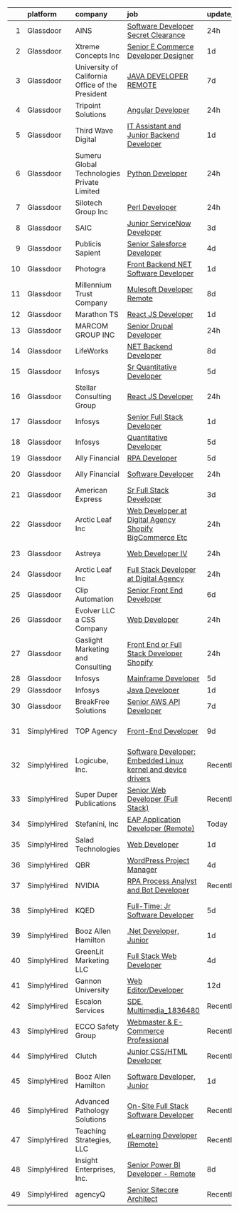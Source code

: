 

|    | platform    | company                                          | job                                                                                                                                                                                                                                                                                                                                                                                                                                                                                                                                                                                                                                                                                                                                                                                                                                                                                                                                                                                                                                                                                                                                                                                                                                                                                                                                                          | update_time   | location                    |
|---:|:------------|:-------------------------------------------------|:-------------------------------------------------------------------------------------------------------------------------------------------------------------------------------------------------------------------------------------------------------------------------------------------------------------------------------------------------------------------------------------------------------------------------------------------------------------------------------------------------------------------------------------------------------------------------------------------------------------------------------------------------------------------------------------------------------------------------------------------------------------------------------------------------------------------------------------------------------------------------------------------------------------------------------------------------------------------------------------------------------------------------------------------------------------------------------------------------------------------------------------------------------------------------------------------------------------------------------------------------------------------------------------------------------------------------------------------------------------|:--------------|:----------------------------|
|  1 | Glassdoor   | AINS                                             | [Software Developer  Secret Clearance ](https://www.glassdoor.com/partner/jobListing.htm?pos=130&ao=1110586&s=58&guid=00000180f9fb0fd8ae3fde76ba61e455&src=GD_JOB_AD&t=SR&vt=w&ea=1&cs=1_5367cfcf&cb=1653461422546&jobListingId=1007889100765&cpc=7F6F94E2229B3AB5&jrtk=3-0-1g3svm409j45b801-1g3svm40ppkjh800-e6c9fd712f6d46f7--6NYlbfkN0Bcr26GrXoQrT0Vg7_C-8puRcYjYF07PKkszPacc_DnVIYYu5WKRhmp_eaMR9QWrlRJ_mPW_FzPClmIoJ7X9jN6nrNEhn3Vkn53xIxsZ1Pz7z7yhtTaGUrxtMSD6e7U84MyiQKGxJLwgdDbSOvuA81QyUuw40tUFKgSjPJHKrkTZNUVUfeiignpsmiGC7vvdWtevZVtjSqdWkbcHsld0LArnCo8Ewu-j6hSE-aikPfev0XlPZMVKVQFlMcLv_oei2x9xyjNeDSQHFkZ5DaRzfYD8Ibj4gLTlyKOa_xO7MG9bUNK4--h6InybeP0eU65sk1cq1m19hpK4u1_kZ-0ZvjzQZtiHVtyzinCByOrc_wqidHd-R_5dZs0TExVH4Vni563_DeTt_bDXF7Sl7mirVZg3A3RHPUFaMBj8eHt8oSY_hLC5MSu-uX1W97638L4Sxl3M4mmBOjkwI9jeYx277Gcyy471JMTBTtEo9kNEQJrQ-agCoBIboMzTpgjELbNZip_d3TceXL9rg%3D%3D)                                                                                                                                                                                                                                                                                                                                                                                                                                                                 | 24h           | Remote                      |
|  2 | Glassdoor   | Xtreme Concepts Inc                              | [Senior E Commerce Developer   Designer](https://www.glassdoor.com/partner/jobListing.htm?pos=102&ao=1110586&s=58&guid=00000180f9fb0fd8ae3fde76ba61e455&src=GD_JOB_AD&t=SR&vt=w&ea=1&cs=1_84e3b873&cb=1653461422542&jobListingId=1007885677887&cpc=7AC3DD71FF7BF8F0&jrtk=3-0-1g3svm409j45b801-1g3svm40ppkjh800-02a030a02ba8c3d5--6NYlbfkN0CQqnLIWsU0Hd9mAM9CPr_t6tpjjVh6VHQGynQ4AbzrOKu5-7YkYb5W1DfF2U8Q6qYXVKC7qwWIO3SjMGMtpnbLHrqou4G812NaCnniwGPQY_yCzTFesTuAzoLP0keihL2qI8zgbEeuGQhmUp9yuzY2wDNKy7ASTrjRlRh3CxLul9FGjDuRvDaFE5QFZIKhdwd59yfjZwRNujbnmR67TqDwOlQDA0ck-gqeYVmQu3TFsarOdz2mNjDOvtHC4rX48l-7N2YWWZDGttOQSiMTmvwv1uCttvLBgjZgMm6cR8rtzEVkFx2G-VAl65Icf207rzJ7f5q9hmOS76N_62AbiRbu1jIJ_KFnFEfTV_-lkAStBvu9fVyONYqmbe2lZjnGyDY7UKz3QhKSPTxeY04T8LAd0nKli5G8o-MdtBuSwpYMd4-3K5EOPyxrE4eVQ6oV5S4a8kk7wqr7VPTOpg4-tOM7HZP7GOeskADI6yPxJ3zN62ek7y9AKf6Nq14Dn1aqiHG3VO5qfiHk-yBG9yeA0a0p)                                                                                                                                                                                                                                                                                                                                                                                                                                                            | 1d            | Nashville, TN               |
|  3 | Glassdoor   | University of California Office of the President | [JAVA DEVELOPER  REMOTE ](https://www.glassdoor.com/partner/jobListing.htm?pos=107&ao=1110586&s=58&guid=00000180f9fb0fd8ae3fde76ba61e455&src=GD_JOB_AD&t=SR&vt=w&cs=1_35ff5adf&cb=1653461422542&jobListingId=1007870145143&cpc=9BE7264F9E667C9B&jrtk=3-0-1g3svm409j45b801-1g3svm40ppkjh800-8c72652d2de3cadb--6NYlbfkN0Dnp2LephtxTY1B2A7VcUmvmk8GRfnShLS39KpoUMWJLQ0obViC7tx8Ym6rWZ0XkFtFXskJN6u0YhB_JtnhyL_MUg5dxjzLcwnkBDxUlxpCtA8OxFalwu_E4e1aOuRg0l2dhGcseJy3frEr1WGkmRVeQwvNR_7iul-8xLy48amXYdBqLRHavUOmcpukw_uBcjb1VBfwnWbhRp7QmDXaVubIBmgJa1wRSm7ES1NOR4NNAtbxEVZA7o3usRcEC46wfFn6MszJAnkmoPuHFo-y6_-aZB8BMqdIPVCO0tIaEBj4YVjN6suY3OeOYu052Byw7ukiLAiArXfgCH5DiqNQiVIArlh5sQjVzXLZyFmvFv9JuP7UUkl4arKnc2lZaGsw9Mcrh7HDWedXcKduAPZ1maSQAY48ZKQWgcXqhWdM9iu0TmeBhUV2AuiPR2bR1ohI6uk%3D)                                                                                                                                                                                                                                                                                                                                                                                                                                                                                                                                                                  | 7d            | Oakland, CA                 |
|  4 | Glassdoor   | Tripoint Solutions                               | [Angular Developer](https://www.glassdoor.com/partner/jobListing.htm?pos=109&ao=1110586&s=58&guid=00000180f9fb0fd8ae3fde76ba61e455&src=GD_JOB_AD&t=SR&vt=w&ea=1&cs=1_577cbf27&cb=1653461422543&jobListingId=1007889885946&cpc=61E17551093C17CB&jrtk=3-0-1g3svm409j45b801-1g3svm40ppkjh800-d4241ba6495a480b--6NYlbfkN0A5ruOaBgM4JFPmi95QvnuPZDRD-cuMqiXSk5iFgiXMM5KlnLmWo71mmeaOoOgOIU6LfdqUDUDb69IpD6wJyOwcvBvNEj4YFlydUVBuR6xomMVzxqOLZye6ShFqQ7zuur49vMchUQ97HYLr6YKNLDTA3dPffPEHzjsoSVluWQpavNX7K1egAHlmZhPwAtLTjVdlPhdUDqXv6MdI_Ff-d3in3K-JF2SCgIhPQzjySs8IiBumQ2xAUM3jK3gOI2Hop7gtt6E26EWXtmrvgmfLIcPgWnTTBj_nSm5B6dun5EAx3zv_KvTFY7MS9_RB_ZrYaaZcIXQ1ch24XBjQzEFm6DHayr0jDZSlpuQvlSNDUIf16at9Z32qIqtzK8MNAm75VteebnfevdG9DwK-2dwXn4zkuWChneC_nbE5OajYpWP8OXx3EUGb3h9qO0y9MqW6ldaK2PvTnCXmmpukWLKYyaSVCyoVlIpJaZGy_jd5uWwDcaJ_jogWooPsADWNF76sqdEA7NGo8BRIVvmOTgLsUFym)                                                                                                                                                                                                                                                                                                                                                                                                                                                                                 | 24h           | Remote                      |
|  5 | Glassdoor   | Third Wave Digital                               | [IT Assistant and Junior Backend Developer](https://www.glassdoor.com/partner/jobListing.htm?pos=121&ao=1110586&s=58&guid=00000180f9fb0fd8ae3fde76ba61e455&src=GD_JOB_AD&t=SR&vt=w&ea=1&cs=1_4f7aea14&cb=1653461422545&jobListingId=1007886414888&cpc=9FFE37255B2C047E&jrtk=3-0-1g3svm409j45b801-1g3svm40ppkjh800-8c92c0e0209b2da2--6NYlbfkN0CsrplJf26Mm32VzFyYVsTKR8rsC5Pn2QTKXU4lrTfAGv-yvpfKL_8hY6z6mQI_sXTuTMbWSqLeIIiA5yu00vo7uA9o8E_Gf2PxA7VBt8L0UILwv_soPGd6zzRRaxFYNuG2lj-FCFSLlXk8jJjEbsnm1MpDG2ULsErHkxEZwBXyQ5zZUCmY-2ALM6kuGUj5LDD1_E7WxLaKX1bKXSi_iS63yJRlP3wcbWabs7BhUH4_y9Ed1nH8AJtgC7PYIFUZMdAKyaB3B-6vwL6GuvC8gSYxILChGbCgC34lle-Zvqmuc6wLTlNJ4ODTv1ZvGiM3Vy8Or8vl4ivKEQGV_MCguZdf-WNLGEubaulTLnG-zeVpSaz5AaGh8vqbUi-w2BLqQoXvnFDzyydU1KMKdICgnJOCrfbFgj7pcaUvHq39G18EEXXpBk4WVR6u_Jyw40N4hYlDF0HO_Cyi1F3ogD5o2Ec3LcSf3sxhwm82cbK66dBrEPazXg46k2P5g3cUSvhrEZZEKcDuox4qew%3D%3D)                                                                                                                                                                                                                                                                                                                                                                                                                                                             | 1d            | Macon, GA                   |
|  6 | Glassdoor   | Sumeru Global Technologies Private Limited       | [Python Developer](https://www.glassdoor.com/partner/jobListing.htm?pos=129&ao=1110586&s=58&guid=00000180f9fb0fd8ae3fde76ba61e455&src=GD_JOB_AD&t=SR&vt=w&ea=1&cs=1_b3de3a75&cb=1653461422545&jobListingId=1007889334875&cpc=8795CF9063CD573D&jrtk=3-0-1g3svm409j45b801-1g3svm40ppkjh800-e6c3f3b09730bcf9--6NYlbfkN0AmhdkPW55Z5-HNKVFLI99M9GrkOAJIP80F6tGsy2tnFhyJbPfEMNceW-zJpZGbw9qecHVAXGWlBnG9XJOjVKrtJVm7kOYm95LArhDrJWo6mJCTVA2T3sKsllrptLiWuXJ0AT---BSoMQNxB9_I4JZEjlEmVTiNz_YoLgU1wtx-uD9Vl1-zsG-6B8L9sGxBm69UGpwBBYePvNnxj0czlxVirBcV6gNrFFrpnWWGe81vyaGiQb5G2Umu-TK4qVyQAiO_ZaFpicCrhNxKlVK3VNIt60lwyTDhYN6JkUcKRaj_Zo7SGPlVaudlpDYuCX5V-81zJj44UfZgIBM8oz5hBZcDZGjpnKGDeL6bnDprV_FTq3XrKwr3Az52IZPDX4c5OLTupp1kSlVLEA1KQA3BZy9jgIcSGFCXZHds3pL62cmRQacP5LY_ZSLt7J2geLYt3_GampzKfjocj4dSSckox98LirlTPZI9zPIWrUpl-BW6pxV8lQwt_JI-Dl2SZ6NWOBotAwSJ1VsfdQ%3D%3D)                                                                                                                                                                                                                                                                                                                                                                                                                                                                                      | 24h           | Remote                      |
|  7 | Glassdoor   | Silotech Group  Inc                              | [Perl Developer](https://www.glassdoor.com/partner/jobListing.htm?pos=128&ao=1110586&s=58&guid=00000180f9fb0fd8ae3fde76ba61e455&src=GD_JOB_AD&t=SR&vt=w&ea=1&cs=1_0ae80c38&cb=1653461422545&jobListingId=1007889090897&cpc=853DEF62E69EE75B&jrtk=3-0-1g3svm409j45b801-1g3svm40ppkjh800-84c5d42115ccb54b--6NYlbfkN0DET-HbMCUEzyKVncAjqPxh0qz--CgcFJRZoUTX7vJyDjIGmNAhoTzeKj--rNH7QUlwp-PJxSPe7GYXt_lfOGf278kTtu3ZU6JBxFjHr0xWzv2a1pmFDYAMmJVnVQltDLMuzBmq8HHR92JXOVLloe1a3PVQfdm0pDPOUNb9FnxD-IW8d57UpEfMIKnUTm2zb5_sT0OrpxTjn7gFYMS6dyPphLFqciFxYnMiM0teHiOOVtWVMHuNM170s66gIrXhBWhyWyAR35ATG5jItDiqCeLyWVvuzhEKbVdx54hv4C6aBNQ1cqWR3H0gRG8ZJ_5s6AZA_35IJX8mLkf2CMVxgg9rpRsoxEJ3YspsX3Zjh5v75zVKcHRNWENx_P8vqS_63JQX5JKGtL4Y4uqJzps9s4OVdfJ0OYJLHtqCVv1C_3YMlXqZU5DE94MIxO6flPo6a6myMy-F_R3wBByX7yUW-kMyaEZVIvQdlDm_l6zYkyLSmvnmPpCO_Pea8z9Tu4iBipYvERZRKj5bXP_rJTgDiOJRDGC6Ims5UKI%3D)                                                                                                                                                                                                                                                                                                                                                                                                                                                                      | 24h           | Remote                      |
|  8 | Glassdoor   | SAIC                                             | [Junior ServiceNow Developer](https://www.glassdoor.com/partner/jobListing.htm?pos=127&ao=1110586&s=58&guid=00000180f9fb0fd8ae3fde76ba61e455&src=GD_JOB_AD&t=SR&vt=w&cs=1_bd0f801e&cb=1653461422545&jobListingId=1007881109167&cpc=07D58528F3898F33&jrtk=3-0-1g3svm409j45b801-1g3svm40ppkjh800-c4277c48cf058f48--6NYlbfkN0AauYDK0PcpkAAwvqsYr42ytNXSoRmB0ySYhRIkJ-ozknMmzV10mP9DP3qbYHgEiCgbnd5JMW7yOA1ie-5KPpIK8c6u16lkWPbFYQyCXjUrYHrzHMbg0VfhIJL5K1Wt8nwhCcC6dmwYBD7N5-h36ZkKGLuvFhkXRvtoXV_qxaVdB_FesC2COCB80PML-keKISfpFDJL3fDFixVkZge9g-Gqf1qbRfWYK6o6m2A-kAVyA0fWy0Rog96-RcYLpTRpeXcnXf-YV1eyhxka6JfoEDW8cpe9JFsXuZ7fBbBdj2Lcjn827Y3WhiE4wCmSMmLFj7DxhXAGlw0ZJ3JQC2SMnumT2qmPM5IKoNtGGI_hfaU23rsMokC4k2g6lC3uNJMDd1_qsHRpF_d-Z-30MxT2KRnr4VDXgwIqhfT1V7po07E4JVs8LZp0vV0UAeGvzNLLeMw-W5RABDSdD7Y0C9QzIHsYzt1By8Vb9OXx4yOr8Y1NpCMPJbtM3UeptTcV2NZuWkzMZggMcNPcha1bBXmgebXsUf5mKlEjKxLF6jcBTpDfp3U3DX2xbjUY__myxdC0sUcuJnGUjrSDrAJ70YJqFyKokykyBN4zlTzUfs3FGCKcwutQxeLc_ljr8da0xmnKZP7zoID98xloqMuWqfRZVSMdEj9O2ns-8ifUsSnPhxnP7z5A_axQyyJUdFcN-ZtV_CK6E2zaAxM-uTKVz0742yTfJFHDg_XdRoofaYJOuvtzTP_S72Bs-kLSICnfd4aoS-MPG8yqJbjXAhiiOg1WIMFeiN-91UAP4VJVYs4hPzJHf9K_iEH4a1c8Sl_WeBT13WvE4n2c6Jlqj7w6zNlrVv-XJ5_tVvvRVIvB4QqOOngjXpEFzI8ky-Y_UTDbv3hz_C95TI5mxjvEIZZUeFGw85V5jj5EtsPahcF-dnwIrKlTWH3FyWrCDYjC8rdUJqPql_hVpBVeDbMt9A%3D%3D)                | 3d            | Arlington, VA               |
|  9 | Glassdoor   | Publicis Sapient                                 | [Senior Salesforce Developer](https://www.glassdoor.com/partner/jobListing.htm?pos=118&ao=1110586&s=58&guid=00000180f9fb0fd8ae3fde76ba61e455&src=GD_JOB_AD&t=SR&vt=w&cs=1_99955c46&cb=1653461422544&jobListingId=1007880871749&cpc=CE83898D3A5B2434&jrtk=3-0-1g3svm409j45b801-1g3svm40ppkjh800-78a3160bda69acb0--6NYlbfkN0AifcpeK-Nu936wgy-BS7owxv6Q_YD1znLiY0Ck5crXdIgVxXdAJC_aNKTOeVrrvF8TMDs0T8__nIvaxeRAAKObR0mON0viE9DOQwQgGZavl_QJs-UrPPFQ8-qu-oyvwyFyhXY_El6Z6ScOP7HhWJTmCA5gxVjJmdZhs1rLwdls2IyrM1SuPzuH0eEjP4N1bMds7j7HhBqd7R3-DSYD5JUlBZ4QiXruJV7qCKVXEWl0uJ1P2EhbZdJWCiqcZD_g8url6-WK_TMwxD7_2SQsDJ1QNod-BBQrBngXuozH9S5Fpqdf8MOFLdSmOip-9q38Z_qyi2nxE2izjMEMUtqKAQ8wBmDtAA75WObqTPcZvk8yuD7kD9PAGtbezsDeAOJwyeetCPmLgBAM-QlCQQokdUJJSzDpruzw6XTuHVrl10gcVOzz8v7MgKTQzgpnPV6NXTd7JeJbRo3XZY0og4FkoYKz-4p1pg3pxTffixCMYBsfzFFW1JFMaL2BYN44KAI_1vNlLNwmV-DHL2AaRCcqk2AW6AAWqo60f9vbah5N88vebcEHVWhmtvDSuLFzKxssrxvQN9RXWfXFIlb3ntHkFKsozvODwoTeKlsK-ONNkDR4oQ%3D%3D)                                                                                                                                                                                                                                                                                                                                                                                | 4d            | Dallas, TX                  |
| 10 | Glassdoor   | Photogra                                         | [Front Backend  NET Software Developer](https://www.glassdoor.com/partner/jobListing.htm?pos=105&ao=1110586&s=58&guid=00000180f9fb0fd8ae3fde76ba61e455&src=GD_JOB_AD&t=SR&vt=w&ea=1&cs=1_56b423df&cb=1653461422542&jobListingId=1007885711731&cpc=022796DF6CE1C9E6&jrtk=3-0-1g3svm409j45b801-1g3svm40ppkjh800-48d54ede1b3da1c0--6NYlbfkN0C2ruSLbldHgJRxGqX58M4ekFWuaOJ1Xy3nZgzYPyc2K1IeKMCWxjxjFSKsV7JodrUjZcbo3ECoTP_RZWYVtG6CqyMU30D2bjWIqBes8MOrDqGzzvzmTDEikopDZ0gUBEs_wWC-YiM883phAoouAo-E9otquEBEdSi86oxNpAYT8bFx7SM5_3s74WvdCbNSwIDvejcQEUWuWFoUmB66A6pkinAhx9kCeIo1Un0Ue9enqB79iyRPV01tOeBNheey8XYeWvdLXrtjM14EdyyiNmlbD4t8Wg2g3iXziQifp0Y5c6pMvG0I2JzrqVGfXM7Mgf7q5SNEP4o1WP16mIgf3Ck6hketfwn9CDipCNocrCByE2M5CdBQrDWBkaTyw7vNkK9-qS8F9Vsj_M0o9xdi2ibQFJKnAI0bq9tIw-LDIH6KIBxDakWL2An4qp-93qhnTR58MmzKDeW5mz637txNw5VnQA5CGXFZXGtesVvCRWQZVrEFGd7l9nNYuFLr07hiBD4iYfT7T098YQ%3D%3D)                                                                                                                                                                                                                                                                                                                                                                                                                                                                 | 1d            | Remote                      |
| 11 | Glassdoor   | Millennium Trust Company                         | [Mulesoft Developer  Remote ](https://www.glassdoor.com/partner/jobListing.htm?pos=124&ao=1110586&s=58&guid=00000180f9fb0fd8ae3fde76ba61e455&src=GD_JOB_AD&t=SR&vt=w&cs=1_e91b3541&cb=1653461422544&jobListingId=1007868541025&cpc=C19BE7EA145E205E&jrtk=3-0-1g3svm409j45b801-1g3svm40ppkjh800-1a1318544031b412--6NYlbfkN0BwIStoljkgNLQ_aaIvu2n5fELbYajyHAh3N26XwBNPgLJpW2nVmDN9_AV9NeK8dV1opKRavOBDGd3gxo2dnUc-YkvySpbWo4_6hOZLIgfuEZRPqGEKvsAU-bpntV97BqQg_LzjH3bkOelyGANgCsQTsDTsCFQwJeb9R7xL4wfky9DK3aArgEFJrQPmlNvo2gauJ5hDmJ9ldoZ8XcjQSUh-jqeifjhuW6or4U-7K-cSv3YvzPfO8BUfJfeC275B6g-N6Z1z8Z7cmdJEXwSunrA178vnSggIbs1rNjaoFn6nzZKZFxJq-JMQ6qSizLovL2xor4kSiHYzgs2WbqztgV_32IdTjep64G5M3-jr3rhddA_QJHv311vX0bwlIIrfKyfOIdaw-8R7HXh0zppige2GFTo4AoSptcnADTlF1GkQP1pQz64zVoJm3cLv9TQDN3hBBXmIkGiFnsnooonXBmGpFlfJV4rHmsr3OM90Hfj3xT7mkdx_31ltcpuedJ5nakvlRClm2A_lOJoqjWSz_DKOe8GCx0YFgUtAlfhASuWnOA%3D%3D)                                                                                                                                                                                                                                                                                                                                                                                                                                                | 8d            | Remote                      |
| 12 | Glassdoor   | Marathon TS                                      | [React JS Developer](https://www.glassdoor.com/partner/jobListing.htm?pos=115&ao=1110586&s=58&guid=00000180f9fb0fd8ae3fde76ba61e455&src=GD_JOB_AD&t=SR&vt=w&ea=1&cs=1_2a770a55&cb=1653461422544&jobListingId=1007886399720&cpc=B101C867B3EF2D75&jrtk=3-0-1g3svm409j45b801-1g3svm40ppkjh800-f7ba3796b35679ae--6NYlbfkN0A4UUNt9VYpaaNQSy3eQpfcSg3FTgPLepfgxbbRUZJ-ZZceQfEIl5C5uJI4tfIA9beanGw8f7EJRF2ShWvsA3khLrMGX63LIAFmOpuOs8uWGWT8ZzCEbT0yYK_MCBY1DRC2wvhsjq6rXg2OsM4B78HS_xDgNpTj_CnB05yKzMK22RRpqERFvRncN-Qj5kM6PBK0FpCw8ENIrNlmTkElVxAx5mWehJhN8xpFye4s3hrDnxmKZVnNijf7vSurliIhQvpFkMKwvk6e0BqTi6Uj_7PKBCT5_IfSnK-Of9SMDtjt-a_oS3Ytu02c6wwwQSagC83bl18yUIh73J_TZgWB6INo3dYHbLf5ATuQ3ptnUg2l6eosU3f2ZT6_47bN_pJtWx2zdzcvzeL115eLju7zwoxAnq6wAbJINTORFhGD1lPEJ0IdjpUHXON1fP4BmEGhQ2HG3H7b1NpOc9ds6txW8a6bsB3XoH7wd2jcPF7SV9jjtR9_j89G3aa1hA5mIs_wipc%3D)                                                                                                                                                                                                                                                                                                                                                                                                                                                                                                  | 1d            | Remote                      |
| 13 | Glassdoor   | MARCOM GROUP INC                                 | [Senior Drupal Developer](https://www.glassdoor.com/partner/jobListing.htm?pos=103&ao=1110586&s=58&guid=00000180f9fb0fd8ae3fde76ba61e455&src=GD_JOB_AD&t=SR&vt=w&ea=1&cs=1_c12e34f2&cb=1653461422542&jobListingId=1007889373282&cpc=A2E4EE1299827998&jrtk=3-0-1g3svm409j45b801-1g3svm40ppkjh800-37756f2e76137b26--6NYlbfkN0DWtRa9NJfjQIs4MWRRqD4F41esfMsK79cV24t80VXfzS4MuagFM1iTRarb-POtZ_CGk_bwxfPvzr9mivXiyylAX-XMwsCSPXZ81sSLSbbdX9Ko61JPNBNjUneBmI7nl2h06hsQerd3vuJPveM-EA2Qk6O7mOydthrYHK19bqvB4hU1rWFtVDClfCoLuNa9h_wendWp3zSE_wY4q5WHGywEYi4oA4okKxGnVkkD9taYDgysDAD7Cnf1OPy0yTyiwMJ2ybYld1U5vRfnzh4JDyqPZO9c7R-sqkp_e8Dhs_9epKIe1Rig_MtF485xem-ynv1weJAUH-dS8oe0nVOKxugT82J7Im5MmHN-zL6z3bKvvx3pLX0LJKbqydxDrtlWnGkPU9eexo6zwR76ms_Z0HAX7xWqKpOplrRoE9Ycfn4WjuEZVl-qzDBclANhLmrMk86MRiKPqzzZG1xFOpD56HvpuUkc_x44od62KqIJtLzrOPWdkwSruO-oea6H_RsG7eaBIHMfc92QCA%3D%3D)                                                                                                                                                                                                                                                                                                                                                                                                                                                                               | 24h           | Remote                      |
| 14 | Glassdoor   | LifeWorks                                        | [ NET Backend Developer](https://www.glassdoor.com/partner/jobListing.htm?pos=119&ao=1110586&s=58&guid=00000180f9fb0fd8ae3fde76ba61e455&src=GD_JOB_AD&t=SR&vt=w&cs=1_3634bd7a&cb=1653461422544&jobListingId=1007867952708&cpc=65CC663E25211861&jrtk=3-0-1g3svm409j45b801-1g3svm40ppkjh800-cbf0b31b0560db7a--6NYlbfkN0DLmrqCN2v1TO8im94Z8ijjg5B0bygWI38WyDDoeOWhaQvk6bM5zeSyQrwlZm0cpZBneYrJ1HBm_0voOC32Yf_l-viCCt0Zi3eaVOoicbNl1Pxb3RZ4LSzUGhTk15g3KMWHYqrrPDR9bPbSuN1b2ZaKVelWpTYdcclYmNqsLW-tXrOvl-uWZfNd9UKS4BMgoYPdm1H4EsY1kzog_YnOjUx9TNRLcJ62JbnBJSwnltmxyRt_yUFCqFrhXX9UexezciS4vdqVB8Z9IIopJg5I9T-jQ_c8M6zuhe6qUTbj5HygVRs6XJonBLWjh1I4p7XbpoEIhV-yAM29dc57wmLmkwaBVAbyhjlNnCnPxORnRXfv8gXyv5PTXDPqQqNqQuIL2dzAGGEjPJwOYBAJh18caq6ubk1YV10hx-duG_7XUKVFZzT3UkSBmbk63iYLpY4LAsBLm8Wv_PJc0RWAW4J4eBtEQhTAuQl2IIbAkbpfxvaTYzhMvBd32j9RWvXiV-hKBfkB_-rF9aUAvDqzQyjWSqLInvmK6rMOXrXSg5ZkgzM6j7PNhkHV504o)                                                                                                                                                                                                                                                                                                                                                                                                                                                 | 8d            | Remote                      |
| 15 | Glassdoor   | Infosys                                          | [Sr Quantitative Developer](https://www.glassdoor.com/partner/jobListing.htm?pos=113&ao=1110586&s=58&guid=00000180f9fb0fd8ae3fde76ba61e455&src=GD_JOB_AD&t=SR&vt=w&cs=1_ed114751&cb=1653461422543&jobListingId=1007877472199&cpc=9900C911F071612A&jrtk=3-0-1g3svm409j45b801-1g3svm40ppkjh800-834b55becb88c346--6NYlbfkN0DFi1nmQQWK2fa3N4W3y7EUOEocZkWPqKP_f_xZ7ne8RYyiBexNq6zqytptoXlD7dpmij2hLSfcchqLBXMAF_BMkGir01csRvFaGhebdpoO-rIyj3-ZkOcQRIsPME5xNAuCKDnhpjDFzTt6TzLp67nXSuao4VLSVqu-88jliLKq_Oh-Rkm8ij-DEQGpf10JuaA2KS6d7ku4cvntK0cPM301qjp9OjaSqJBQ8_HSjrZmHu_k80X2Me1KjtwNvMjtuDJKPV5A1lR8ezUMz8drjNljq1yjUDI1zFVml-2yTsnsNkxs_QC6AGdNCML38_Juj-ouqMNaVLa33_aP1G5SAnJlTucjC8qOWLfpl0V5iXGltRaiPUI3M04LCHc1tcum7LzAyDwmPFZxr46m9ilVbGur4eIPBDbAjHovpaEAoVUnyH7kDiLvw6Y6I42LpP0aR17nzQUj0MBdXZkiRyF9cRMm_U9f3tIpjCuLOsSG1QPxTh6DtMRYu9rVOO_zjwIp_0x5KmryqbqtwOjXlu1jm50b_Y8n_IxkY2j0heFfirnhfDusgTPSxKAQkzkjI_rxPX2-yDRX07HnqQ%3D%3D)                                                                                                                                                                                                                                                                                                                                                                                                                  | 5d            | New York, NY                |
| 16 | Glassdoor   | Stellar Consulting Group                         | [React JS Developer](https://www.glassdoor.com/partner/jobListing.htm?pos=125&ao=1110586&s=58&guid=00000180f9fb0fd8ae3fde76ba61e455&src=GD_JOB_AD&t=SR&vt=w&ea=1&cs=1_d02a4316&cb=1653461422545&jobListingId=1007889997349&cpc=8A48E7D5890B96AC&jrtk=3-0-1g3svm409j45b801-1g3svm40ppkjh800-97180a104c3eae65--6NYlbfkN0C-zR9IntZD4km_Wesm1KEQfJxXmKPuu1gDgE3J9WWnipnzOKUGSmt7nfttg_nyMW1yI2k8Ul34rdkek2_zQY414wF_SG0PCSGMPXjWU7_U-xIz9eZN_-iqO8yIUUj-oGrXtKnIg369g3jQMrzwkGVXf4yJ7nQbw2INsl_fmXxiEPswZMB5R45McHUnGrzIFB5G02zntQRcEYGrTIU4Unwfu92yWM--Pz4X-o7-dZaau51dCC7ujmH_lQ7pguduzGlfSZNU1O97EY1cb57BUjPCZUP41nJLVT9o368sPp2EWDAKqraqlBstmXDlweBUrFWsWxF3OyxF9TgZMX4o71gTVuDMfXhW-Lvo3TQG7mQWiQ_OiBoogS6BsjGysKqsgAtQF2BxhO0T54oN1aHWhprwAwh7cKZ3KGxr2zqx8klRs_Z11kWjPrTZZPgZmsj6h7ST7fqHerpR-j7SHy-1oIovobaeguxKHM-a6rrmth1MuSfb26aoNdagX7Xr3nLadjN1zJF3S-5lW_fFC9WopmmL)                                                                                                                                                                                                                                                                                                                                                                                                                                                                                | 24h           | Princeton, NJ               |
| 17 | Glassdoor   | Infosys                                          | [Senior Full Stack Developer](https://www.glassdoor.com/partner/jobListing.htm?pos=116&ao=1110586&s=58&guid=00000180f9fb0fd8ae3fde76ba61e455&src=GD_JOB_AD&t=SR&vt=w&cs=1_7247083e&cb=1653461422543&jobListingId=1007886251665&cpc=25F7D4ABB6558D0F&jrtk=3-0-1g3svm409j45b801-1g3svm40ppkjh800-bccb68052d3fd57e--6NYlbfkN0DFi1nmQQWK2fa3N4W3y7EUOEocZkWPqKP_f_xZ7ne8RYyiBexNq6zqytptoXlD7doG834NOYVz_tH1-0QVNW8-2LeixNojc-CC0vyBhGkpZhcE5uOTk0MaEKhBtH_3q5xuoQK30dRvz_whRgG1SZaqn-s7mHqS9eAdtjMsYY21joNx0_lnKMVM8M7n2zJpSMCCj2Az2svdxoSAPEx1nLPa1wv2OGl6wMeCbhuynBfVds-9m0bK4M4j7US6_bMbQpW_u1gz2YUecbmiw1Ao3c2oODz71XM2zbiwfL-16AHzJk3T3X3MNufT5F5myz0cTk1RAxPZKy0ZJ8ZOAA--xTNjg05N7IKMmAp0s4niZQRW5gcNO-1s59NryYVlFkhvjKy9ZPMIBZiEKqiW0TbnaFIr2uCgBiZAP9Fpdf31fGUj55WcJDL_A7Oy9s0s-yCKpUrMolCzd3fIhcvUEgwDPUR8taAkbxLfRjmVa21NaTqRVQMhPNFkJwx5iHyPTI1WGrZsrbVr4Cd_SqQA6GYWKn55ipe-y7yHCIzqC9nwrebONCmeU5u81j905Lx5M3WERiGEMo_8H8IJ8g%3D%3D)                                                                                                                                                                                                                                                                                                                                                                                                                | 1d            | Remote                      |
| 18 | Glassdoor   | Infosys                                          | [Quantitative Developer](https://www.glassdoor.com/partner/jobListing.htm?pos=106&ao=1110586&s=58&guid=00000180f9fb0fd8ae3fde76ba61e455&src=GD_JOB_AD&t=SR&vt=w&cs=1_77cf4ccb&cb=1653461422542&jobListingId=1007877472198&cpc=870769263AED881C&jrtk=3-0-1g3svm409j45b801-1g3svm40ppkjh800-7ef32d49d9101018--6NYlbfkN0DFi1nmQQWK2fa3N4W3y7EUOEocZkWPqKP_f_xZ7ne8RYyiBexNq6zqytptoXlD7dpmij2hLSfccoaWtzxxs11eP6Kpj8FD95lx6-UgsW3JmFfEnznjoCLWmrIwARXUicBf6naewQMWeU25_sbeCql34kfLKEfzKJ325iRPD7YHjWZmdX_idF-6EBmKTEMaOk6mOR5a3gZkNRmUzHBgLW_trBITFTfqb8TdaNWJDogNrTjl2rR-HitZ2L7AlJ3IEk5u9FK4hrO5lvv1fLvUMMuueGe_fdmMOkj4bmsEYOZZyQswaEHWO_NsA0z4_o1Q2cTKxASN6vC4wZOphMEEXppsGDOiQgYICczq6WEQmcRv5ropWNye9Gy4_ySH-P-jv8T0UUyWZsV2wSzDWVT1xJ6XZHn3YwT2NdyTHlTFTrlbKFQMB-F-0flHxmqn5crKPLSbCmAZHVFOrrRHxXrrnD0cTUvQ5HutH_KHiyJ4ZdoreAMujSSnhJv9qFBnl8_qetyiZnfJfu4xHBE4YE57559T7_Io8SRkEk41pQExV-iAA0QbkxqhD4YkWn0GmJTOgckL5WioSTRUmw%3D%3D)                                                                                                                                                                                                                                                                                                                                                                                                                     | 5d            | New York, NY                |
| 19 | Glassdoor   | Ally Financial                                   | [RPA Developer](https://www.glassdoor.com/partner/jobListing.htm?pos=123&ao=1110586&s=58&guid=00000180f9fb0fd8ae3fde76ba61e455&src=GD_JOB_AD&t=SR&vt=w&cs=1_7337a4d1&cb=1653461422544&jobListingId=1007876161241&cpc=2CAED5C921A5F994&jrtk=3-0-1g3svm409j45b801-1g3svm40ppkjh800-cb973587603ebddd--6NYlbfkN0DJ5QQ_XkAtnGD7OtNJBPWnMWX0-0yeBIg3SyIy7sPtwbzsSHHn3ObDFBkKUa5OGl8phkDZn-QIU-F431GqsD0MxvDy44QttGupDv9ccQ4-YfYzAbWeSvQx9vl2v6sctH5PsZywDb6p_6UjaQHZbNytPF7h3zEDsb5mJNVrunuwCVRtMF1xt8jZJY86kcpxgBxEZe8OvP4rio6nLSPCUqMA46bBN_XT-brhE5KYJoVzyInWy-ArNTudLnd2FdPsPWmSGx6v2iNEjkI7qFB380sok1-xB-0naJy-lMrHBnPq5spycO6TY5EkdTYQg5gwV4yZ-8Urj7YOwofMSQB2t7spJkEnu2yJlpySMCafHevdd3jZi4qaIExHl2UMcRD_UBp9_Swte9vu1LI3yReRLRK3LXepbzwYbClNKaMw2hSwcNZRM6op_WaEqpoU2vE7sNEfrdxATpkXEie-Z4T9Msod69k2WcSgJuryNLgjOQrB0A%3D%3D)                                                                                                                                                                                                                                                                                                                                                                                                                                                                                                                              | 5d            | Detroit, MI                 |
| 20 | Glassdoor   | Ally Financial                                   | [Software Developer](https://www.glassdoor.com/partner/jobListing.htm?pos=117&ao=1110586&s=58&guid=00000180f9fb0fd8ae3fde76ba61e455&src=GD_JOB_AD&t=SR&vt=w&cs=1_e38b88e7&cb=1653461422543&jobListingId=1007890209355&cpc=8795CF9063CD573D&jrtk=3-0-1g3svm409j45b801-1g3svm40ppkjh800-11bbd689da551d1c--6NYlbfkN0DJ5QQ_XkAtnGD7OtNJBPWnMWX0-0yeBIg3SyIy7sPtwbzsSHHn3ObDFBkKUa5OGl8a5ZB27AwAuG3_kMVsvKGtnR9Yb4U9gmoh3DuXRQAA4gaLkLb31jWcyoFIK9ollSFC02KZ0JC43n4PQNwXsypU8xwsBiZSlZVy_36_c5kW7jl4t9QbPKIiWSZr3k_Hh6FDnzQRV1pP1C3plTluT1suIC7Qhk8qNpoHSHaWNJLuFH3-zvmP5hPjNVP05YyJBt38V-1T6XoP5ESgOywrn3t4RA5JqoiL8pmS6adQXzglMdNNVdvFVgXwzibygVKi-eOEzW6MDdvRGyrCq_Y-nrN8Mye8phmMpXmxzxqSjtE9VLAuRla4tPpk4MFXFTTtCSbsQsgWutwHHck0RH__Ri2n49eCq7ku31vVZjcV4CPL4H4en6jkQyzQD_fA0iD7u9KU3SEwYg8MpCry-fD4Z1akzTBuuZ4KoKD4oJC5tdfkOA%3D%3D)                                                                                                                                                                                                                                                                                                                                                                                                                                                                                                                         | 24h           | Charlotte, NC               |
| 21 | Glassdoor   | American Express                                 | [Sr  Full Stack Developer](https://www.glassdoor.com/partner/jobListing.htm?pos=126&ao=1110586&s=58&guid=00000180f9fb0fd8ae3fde76ba61e455&src=GD_JOB_AD&t=SR&vt=w&cs=1_646cd31b&cb=1653461422545&jobListingId=1007881304447&cpc=B101C867B3EF2D75&jrtk=3-0-1g3svm409j45b801-1g3svm40ppkjh800-c070b65c44ac62e4--6NYlbfkN0DG4ntHtB_rMsnfhgmnSvK2brktLme1L4SiDeJjQ-izrVOLqRJ5-yjEwoYGp-nj3bU03tSGWcQbx1F5fBpXIkiiYJMyyyjqIr1e3HLzStkbBTRLL2rjIMd7JkN2LhtyxXJe-ZndgB8c_4-qWpxrBTC-Spz3TQUtGm-Rr7Vxb9d03ZTl1wpepjBEtOWfYyUDBPGg3Zeasedjgsf32jVu7CJCBf3M2UChB_QS9QQL4SRWczv0rjoxoFZQvDjg6ORiPOOim8SOih17gWPF7m1bYotov34eN-gGQlbeUozrLQZHvUpPKrnRNpC53PhNwsPbNYi5UhvrKYaR994uaWf4D8z0yMwK1v1eZggH0WDSJ79150EOkl4c5VSCKQwbMwJmzEcF-N2-HUKb2H8aIoHy_GF_z6JnpLIavTHZld9iH9Ci-LYyDod7P5CoeYrmqvp49ueeH1Rmd80SgoRwTi_DuQ0Fmi2OObSq9Sbfu4H95oGIyYYWfxVF1PFWZ-pzIC2LLUMLNGPDVmw5QtA5_mzaTD6ePw8fI8Kj590eciJWs0pmc_cqXDR35_4XsZyskJ-VCiZdqnDLnDIDosU7UWfp8trlDyj1Vk-rM5bvhtJN-D3OBR1pkRTMzyY9cTPvKQrb7a8Szxgb3Q6AiE7JzASLfX9SUqmdO08MvKxgiyv9V2qIcH2CkMkkXGXm8oj-9RFsRJF22BQVXntWL1FL08rX1bBQIGhiW7gW9WB-EI8fVrNvyv4jjKdhy905nkQLm1DmS3lS5jXf7tJjQS-LIPuMnrpK1qOlSrkRHmYg2N15DDu0aEbciRbZ7700JsRwRwsRRZQ-Erl8oDgW11X9tN7PTfyzan8aN0xjXfRPpyjOurERSbuiagvv_AJwfRaAy7iX5zc0iOfCOl3Hl0cUmYuX-y6ruKctneYWVlRPl8COfEeUYoBvAbLfUoebh_DnqAi1xoVyzx0fME19e10X0eOIP3X6khb_NOWwmC0%3D) | 3d            | New York, NY                |
| 22 | Glassdoor   | Arctic Leaf Inc                                  | [Web Developer at Digital Agency  Shopify  BigCommerce  Etc  ](https://www.glassdoor.com/partner/jobListing.htm?pos=108&ao=1110586&s=58&guid=00000180f9fb0fd8ae3fde76ba61e455&src=GD_JOB_AD&t=SR&vt=w&cs=1_6e989c3c&cb=1653461422542&jobListingId=1007889589877&cpc=9FFE37255B2C047E&jrtk=3-0-1g3svm409j45b801-1g3svm40ppkjh800-c124af17fb860030--6NYlbfkN0BRhiKLDrkt0KPgqSD4-tjrC6mP6XCX_E8VZV6GD-XSQdG5ajkUiVuxdxELvoyHIJYtn-dGxMoE4LDh7PPgioNHb3hl9LWLQPivZ-krc_LrRz1kVMl_E721rZjSOdVOaa-1iWSElxmRWZdqLVcANyB7eIXILaHkjWEMzqKsLtgKgbGn8FAu7SFYM25K3x1X0Sfx2kQmARc6RvRYYeCdpWDhCQrCZyWfXRNAgB8kQCKy3b4S5ilrpUhtxGAHdjM-UQjZplawNr4EXJqqG9N-M5dI32WkCNEtqwxMOPoK8Outpoc1F1e7m67Q9OMprq6Wj4b_p-NzZoUzw5F3VS88ACnrZjHa29XE1_t5Y_iDPGghF6wPEix4t1dDxZM5xIgLS7LYYkUs2iWRinscOCe-WvFfNLXvATDUbBW9tN28THuyOOqvWZUiOLR98x-ebHhN6mYPNL6XxgB8vnMi9MQxtpTziHbhWX8MU7c6blrNUnwFr-WfHILKUEVGWjRkCDpKVcRLNd2xPto9hz1ccNSVImnlOuBdePylVc3PagTXDUVsHQ%3D%3D)                                                                                                                                                                                                                                                                                                                                                                                                               | 24h           | Remote                      |
| 23 | Glassdoor   | Astreya                                          | [Web Developer IV](https://www.glassdoor.com/partner/jobListing.htm?pos=120&ao=1110586&s=58&guid=00000180f9fb0fd8ae3fde76ba61e455&src=GD_JOB_AD&t=SR&vt=w&cs=1_0dddd9ff&cb=1653461422544&jobListingId=1007891098188&cpc=6EF74AC2F94C1840&jrtk=3-0-1g3svm409j45b801-1g3svm40ppkjh800-b56f5828b3e5675a--6NYlbfkN0DzjjkR96VRVgqXxFjgOfQELqd_1fMsUbAVT_-mHoKYhZ9_EillxVXXkJmMq0jSsymcsyBzi10ZUphSc-BFlBkP5m5yduD0o1FRqeam6BXRAPAnA8uV1WBsinX-nLMHkaiRkp9EhigWo_I_43HZDxKLOIXrB2353EJcN37q-H8N4p8xjjSAl-MXgdQbaXn7swKJscgBDxgcCkXNAQ4FD35mx6puN6MtnzEA_AmByA9Mcpo8GUcGnyYj8yKO0e9yCGYrfHXHrkGdRUHBPjn1dHEORKPFfiGgL2KFrBns6PXINgh-iPESQzhY85tq0MtuPy2KDePjLy_8mdCGZvze8bCbekoJkyiVBynQSyYbpAgydZl6d6WlBoTZwRz6YVuUXABAPsLWTYNxwWpV1O9ILC_Tp5RlFodx-a44lAbKPbDf9olq1wz3LzjlFRz3spRLDVffq-f60tg7JS2A5Lab13lxrXqSnapqK25OpuM6PV6nIE-uERUJq4K3EL4YprJ8kAX8wia2I6vKR9S-je_P4sXKaQ34NoVH68U%3D)                                                                                                                                                                                                                                                                                                                                                                                                                                                                         | 24h           | San Jose, CA                |
| 24 | Glassdoor   | Arctic Leaf Inc                                  | [Full Stack Developer at Digital Agency](https://www.glassdoor.com/partner/jobListing.htm?pos=104&ao=1110586&s=58&guid=00000180f9fb0fd8ae3fde76ba61e455&src=GD_JOB_AD&t=SR&vt=w&cs=1_c32acdb2&cb=1653461422542&jobListingId=1007889604365&cpc=923E3B470662C757&jrtk=3-0-1g3svm409j45b801-1g3svm40ppkjh800-ff8aeb27d06fa5e5--6NYlbfkN0BRhiKLDrkt0KPgqSD4-tjrC6mP6XCX_E8VZV6GD-XSQdG5ajkUiVuxVHj3H0ODCZ-Goz7LQoXZ-OvStn40N1_OEc2zw4h38LlruHMnQ3TG7wImikDEWBfwtnvyD-reCToq99Xl4eXYauIyMeBRzI3J2yBkAeOELVsc6Do59Xxl3syRfEQ0jYt44376kUboJsC8pkUBbAxXJGxJ23E0CkO835gMst5A6c-HlU_dUEEZHw9AlvjcxZyFUHEiS3kBFOypd7vBudTU9P3dwGhZAIq9XVqz44obp2eCFEQz88a_E-MBTtk7js6DfSGtGjPPG6dJ4a_G6EURJb8MoHPbCUKiorXk6U6Eyt0_DE5JDhaiG7o5e4PtTlh3hV7HQgmhy13aPvztzQuRzGLl8ua2UUoYZdqdnda5gekJExH-Tlr-53HIoTrMYGzovIeyqiqfgpNDl5yaVqbKN6wDJE2VGbwL8Ywct3GsNNRSleiK5bOFI--fn9LG9FBknPz7eqc29MR74_a325XmL_XdWfSXvqZLRxfBQeUtUidn_mDjhPBr1Q%3D%3D)                                                                                                                                                                                                                                                                                                                                                                                                                                     | 24h           | Remote                      |
| 25 | Glassdoor   | Clip Automation                                  | [Senior Front End Developer](https://www.glassdoor.com/partner/jobListing.htm?pos=112&ao=1110586&s=58&guid=00000180f9fb0fd8ae3fde76ba61e455&src=GD_JOB_AD&t=SR&vt=w&ea=1&cs=1_ceb1b9fb&cb=1653461422543&jobListingId=1007873920132&cpc=608BEFD8E68346F1&jrtk=3-0-1g3svm409j45b801-1g3svm40ppkjh800-97b847a41a754e8b--6NYlbfkN0Bo_CM2a8GgFIiw_-9fb5ug3xmG_MFCzpxBl7ntROtVZbnezktEokZ_z7cthMQGIUGAZrOGY0ZTegbtNiLiYMQMAqwIb8dLHyuo1jIuXx3BxtgbcObq6QmixJrL9YFvAjE7r82MClRfK8Zi3hFoWUubrCBRFXTbU6qr_SClhzgl7uwKGM6UEsXJhpGcJxAIf5tgwyMfqKYd3IQyhR1Y_qQdXEQUj9PYoQSnsHnXLAe3vxSWIg6_UzMeG41pWLNCjwWT1Xm8JZ263LB5-a7_llQFBSF8WoyU1hR3sCr_5_3Fuota466_tsYSc6r6P6qDKMc6oJLFZ1D0qcxtrEnRceIp7sozrFyY29Fs_BtRTC_00Ws0_jP-OO26jrCjaZ8O66BY25NNHgNcaRYh0V7WP4CLc0Dq1HF5B4hHRpQkao13aAxeMdOZ8ba7CIwvvDvq4VyfvFSOPt67ojKIjGiancGB4keax1mrwFB4WAtTAnms-Z5OHWI2ueQmj-krhbSt0z0NOaukbblfjg%3D%3D)                                                                                                                                                                                                                                                                                                                                                                                                                                                                            | 6d            | Remote                      |
| 26 | Glassdoor   | Evolver  LLC  a CSS Company                      | [Web Developer](https://www.glassdoor.com/partner/jobListing.htm?pos=101&ao=1110586&s=58&guid=00000180f9fb0fd8ae3fde76ba61e455&src=GD_JOB_AD&t=SR&vt=w&ea=1&cs=1_7615d73c&cb=1653461422542&jobListingId=1007889714932&cpc=9FCFC59387E3FBF4&jrtk=3-0-1g3svm409j45b801-1g3svm40ppkjh800-8574d00c1340d348--6NYlbfkN0CO3DEfAY9A68AIVwcxeRGvQUfeLcLgbZIyCfLEHxv2ScYDtBe05M6NHwJq_xXw-czKFhlgHjzOAVMPLfK-WppCQpsoBTxZMGDyK-m-gLCdD5koMCsKKdYgY_CAmw9duQZcZu1s1wn3zxTT7HjNBiU42YFxm1AE1hzHEolkZt0X6VMfjkIfdvg1u5Hwpc_AsaPYsWnAw7aZhN_1kLJsQP538Z2Vw2uF2NngoZPjT3HpZ3MD0NLkeQDWL-8OV5_YG4SLmtlB6op-pfPdGUZf2KegFxrwSJbKmAxzOsntq1kvVbPUe8jyeC-HOpB7ToENY4BfQ_qxWWDqSTTATy065oJ6dnuEsDhh5_DlnxSxgMjvqmnVbNS2njNqgGmr40cVuNM291c1sWE02CvrJz5U1m2JwxPMBr5qgD6vHDbHonreutLMg2C-S-0bSsDxeKGzhjbz9ZBdopmkKBO2S9-ornHglaxLV9PsQP4qeyoc5ipNrC_jkqOLVCVHhHMtQtLmKo8RYeHhvXAw1g%3D%3D)                                                                                                                                                                                                                                                                                                                                                                                                                                                                                         | 24h           | Remote                      |
| 27 | Glassdoor   | Gaslight Marketing and Consulting                | [Front End or Full Stack Developer  Shopify ](https://www.glassdoor.com/partner/jobListing.htm?pos=114&ao=1110586&s=58&guid=00000180f9fb0fd8ae3fde76ba61e455&src=GD_JOB_AD&t=SR&vt=w&ea=1&cs=1_670074e6&cb=1653461422543&jobListingId=1007889773946&cpc=608BEFD8E68346F1&jrtk=3-0-1g3svm409j45b801-1g3svm40ppkjh800-05602b2c6261b7d4--6NYlbfkN0CFyo4ne17UEr3frxlrMZ0qs_rwE7Uwl6KHT7uAdw_EkNlhVAB7uYR1j9n2cgzvB9L_JvlVkJbTJIweRLy17jQb0lH0fBKf0irGGbt-pK0-oFtks8H6ewDu5opFWIgpQJ1S8WNZoxNPouKxhbrN2chlqDzy6wRHTCerMi6dKD1fPnwh-SGBb8DOL9Gr4pHLtZg9Av0BrCuyHtJWbqm6Sb4Rthp3HkMe6_GIN_oUWg3izYlE30f9QhG5GZmbO3iCZxcVdxo7w5bNEmCf9-VN-vvQA21bREMTnSmwkmLtKnVHabFxWbKYwKXUz-FYBA4HY9bRuh9E50BetV2jNOqDCcwS-QMu9nvYbtGlHVDk0IWt9uea-6eYcoSCUoq5gz6RhVK1JQA1Gn2cSAUsrnriWYspjthhA92aOze45gH6DUco6zNPSKEE_KnwvgjlAFnTcE5CekvSNOT7XzcqGR1TArAL501MzGSATfKOxE9Buz_x2MNSkRbPttIWMnSHdGToMeo0InavnoqSQCoVr3T8MXmyLgLdcz8G-eA%3D)                                                                                                                                                                                                                                                                                                                                                                                                                                         | 24h           | Remote                      |
| 28 | Glassdoor   | Infosys                                          | [Mainframe Developer](https://www.glassdoor.com/partner/jobListing.htm?pos=111&ao=1110586&s=58&guid=00000180f9fb0fd8ae3fde76ba61e455&src=GD_JOB_AD&t=SR&vt=w&cs=1_930d2be5&cb=1653461422543&jobListingId=1007877472194&cpc=F44B5BD681589083&jrtk=3-0-1g3svm409j45b801-1g3svm40ppkjh800-9e89432215e95718--6NYlbfkN0DFi1nmQQWK2fa3N4W3y7EUOEocZkWPqKP_f_xZ7ne8RYyiBexNq6zqytptoXlD7dpmij2hLSfccoFEg4yfnzT1JkIhqY5Q3rU_j5cktI6SQeE3U-62icuLjQQtc9SrmrPe1zaCSxV-CWeNgu9H7D-Fbq-sp4zgF2f4BJRH2sbfuZoBaqxUQNdnFalreTckBvMIYDWiV0eALuatjHIe6XY78pjekmqywM4PnP-mBzwU5rT1nQgDQ1MkKBR_MIPdD2hPrxpImeJcqpkhhafDhsWY4DXywXfKIsFCX3F7hZTKZXrH8dW4HwA7gMNbXdHvDnv6zsvDxYY1sNUHdvPk0BHej036r-FA2UkPqS3xB_F-0Q1_VYk2erChd5aZ3VJN2sYnafUxamDzetDIiJbnGzaKJ2slnMUM8EFZW0TUEWxNi4zK1m502Yii0NpeAh-3N6FH2vVwVhHFMfYy85Jcm7JMWpQ7ybtOa5HHlnYwTfhN_5wjGzcv5t0QDCQmdbxWQR1BRkX6WCtm3r9600fLMrzGZLa9f4Uyk7oWSNR-HFUNgJotnvRZNTzsSJTPKpbl2z_bLF3M83Hnvg%3D%3D)                                                                                                                                                                                                                                                                                                                                                                                                                        | 5d            | Raleigh, NC                 |
| 29 | Glassdoor   | Infosys                                          | [Java Developer](https://www.glassdoor.com/partner/jobListing.htm?pos=110&ao=1110586&s=58&guid=00000180f9fb0fd8ae3fde76ba61e455&src=GD_JOB_AD&t=SR&vt=w&cs=1_d9629338&cb=1653461422543&jobListingId=1007886251657&cpc=55FC80EBF760BBE8&jrtk=3-0-1g3svm409j45b801-1g3svm40ppkjh800-2b7dfa69ba14594f--6NYlbfkN0DFi1nmQQWK2fa3N4W3y7EUOEocZkWPqKP_f_xZ7ne8RYyiBexNq6zqytptoXlD7doG834NOYVz_i6wxmugexM55K04ptHf4U9oKBuznxahvqDE0kqA6mB0yPVZ_i1wbIX3VD23fuPCAijcQ04ouuIk59vFexPiCvk9qdJHVxZdDjZBbvmrnvi1pm0UKXQtLmtGI9pbzA_zcGJgAQPPxh0q4-z82PE7IeD3OqSVqhfpBoohfIwM_LxMVC80Kp5KQEAvxKzdtgYk3cSxNNgjBZ6qU51wRYBGfHNcJf-2bh2bURk3Pbw7tHfFcoXpQDnH20OfgXhaHppWBr_yPJCdWaF1YJuBTWjT_cS2e-lTV9PMi29VkskaOGYLSXcfMPVw3LabkMkAvy8S5fCwdzoi2uSIVpEi-glu1sCgIfH3MFxbgUX71hTEt-78h0XhalWDaCrmflJ4el_-bg-QMDcgNuQD3rDKCeFG5eqfZ6Ji_ll_fXz-3xAlAYybNWzNr0BG-VUqKuO25WRA17pWtiGVaPj5KAa-DOzl5cMxgg0Irru_rTvxxs6lzifVLn20qdKIE13PAeN61ITs-g%3D%3D)                                                                                                                                                                                                                                                                                                                                                                                                                             | 1d            | Remote                      |
| 30 | Glassdoor   | BreakFree Solutions                              | [Senior AWS API   Developer](https://www.glassdoor.com/partner/jobListing.htm?pos=122&ao=1110586&s=58&guid=00000180f9fb0fd8ae3fde76ba61e455&src=GD_JOB_AD&t=SR&vt=w&ea=1&cs=1_06f70505&cb=1653461422545&jobListingId=1007869976875&cpc=F793441F64F6F721&jrtk=3-0-1g3svm409j45b801-1g3svm40ppkjh800-8a918dda68ab7e74--6NYlbfkN0AgA3hgg-OcUd7pqXXbxUAwH9T1ZidNh0C14p6IlzfbcgL05EyyDDb2ZDrGnWoJA1b2f-uRg9QzUNBuDHlyYhqa96FUlsZ3CEmPrE6W_7lgQDA3yNqRZyCZWa5MnFRcgdmiXxro7dp18nTTrTz0FixG3UYHe3O0e1SXu3OcjUzgnGVZhoCZYhJyvqoSo9Rz8c-IkWvNwOYGt1T3l0jepgG4nnuKvTHNfBeq89jn5v54dxw2IG_4iHriEKIWkLc_Ja43FzYyzSxYdJiJR91jL_Efz6SfR2tlBQ_teMzEXj4dF7KIO0PGcC1tJsMLELKtwm1e6bzkiol98RSZ4meT4ulQGD0_yILeIStuY7TV8mzGKzcqpwBNA4WXiItFcPwjTTO3ZTC8UUdJrJO4_Vtbc0zqCB1rX76_RtGscGo9kRaokNCn5HlAjolqHfFs-fKVQRiEhuSOUkg9r6yxAFV3lzLB-cYoIyvgZTObk0jqjwvRmtX72JzxPcAsqN-ls-S33hIej6G1pmzRmw%3D%3D)                                                                                                                                                                                                                                                                                                                                                                                                                                                                            | 7d            | Remote                      |
| 31 | SimplyHired | TOP Agency                                       | [Front-End Developer](https://www.simplyhired.com/job/l6QkcBWeSJCbBy8JDEUCdtg9ekP6SmdrJQAxfx6-OkEPQpsN81wFzQ?q=digital+developer)                                                                                                                                                                                                                                                                                                                                                                                                                                                                                                                                                                                                                                                                                                                                                                                                                                                                                                                                                                                                                                                                                                                                                                                                                            | 9d            | San Jose, CA +47 locations  |
| 32 | SimplyHired | Logicube, Inc.                                   | [Software Developer: Embedded Linux kernel and device drivers](https://www.simplyhired.com/job/I5X4aCHDtwSriyaAZ1g_TpousBjjq_NwL-L777ofiweWdK9W3gtTSg?q=digital+developer)                                                                                                                                                                                                                                                                                                                                                                                                                                                                                                                                                                                                                                                                                                                                                                                                                                                                                                                                                                                                                                                                                                                                                                                   | Recently      | San Fernando Valley, CA     |
| 33 | SimplyHired | Super Duper Publications                         | [Senior Web Developer (Full Stack)](https://www.simplyhired.com/job/E8a34Bs4gGnJ-1zgRIp1rAp47Q-2N6m2VduZscciNFT3qZiYizSodQ?q=digital+developer)                                                                                                                                                                                                                                                                                                                                                                                                                                                                                                                                                                                                                                                                                                                                                                                                                                                                                                                                                                                                                                                                                                                                                                                                              | Recently      | Greenville, SC              |
| 34 | SimplyHired | Stefanini, Inc                                   | [EAP Application Developer (Remote)](https://www.simplyhired.com/job/HWtEfWUFr9QmiQR10tqpLrqqQaqlxYvM9KiC1zCAgEa6tTahZWL4jg?q=digital+developer)                                                                                                                                                                                                                                                                                                                                                                                                                                                                                                                                                                                                                                                                                                                                                                                                                                                                                                                                                                                                                                                                                                                                                                                                             | Today         | Atlanta, GA                 |
| 35 | SimplyHired | Salad Technologies                               | [Web Developer](https://www.simplyhired.com/job/fEMPgcKNxpB0cCe-jDu1MB6uMKhqgkk1q_c6S4LV1jYvW-eFPXhMzQ?q=digital+developer)                                                                                                                                                                                                                                                                                                                                                                                                                                                                                                                                                                                                                                                                                                                                                                                                                                                                                                                                                                                                                                                                                                                                                                                                                                  | 1d            | Remote                      |
| 36 | SimplyHired | QBR                                              | [WordPress Project Manager](https://www.simplyhired.com/job/ocaxtQinG3yGMKMehhjc7XDNHEXD6GscxcJOgTHpzIjygbHfjqDqbA?q=digital+developer)                                                                                                                                                                                                                                                                                                                                                                                                                                                                                                                                                                                                                                                                                                                                                                                                                                                                                                                                                                                                                                                                                                                                                                                                                      | 4d            | Spokane, WA                 |
| 37 | SimplyHired | NVIDIA                                           | [RPA Process Analyst and Bot Developer](https://www.simplyhired.com/job/z8S0-iWkgRkTsw9P98OPJvZf528rj7f97kyxHrHQjB3qX2VhGL7ptQ?q=digital+developer)                                                                                                                                                                                                                                                                                                                                                                                                                                                                                                                                                                                                                                                                                                                                                                                                                                                                                                                                                                                                                                                                                                                                                                                                          | Recently      | Santa Clara, CA             |
| 38 | SimplyHired | KQED                                             | [Full-Time: Jr Software Developer](https://www.simplyhired.com/job/o1Ni78svSGP41E21SOwUtAWiFM2KEj8kR5-oCDlBv3GkyF3melR0Ow?q=digital+developer)                                                                                                                                                                                                                                                                                                                                                                                                                                                                                                                                                                                                                                                                                                                                                                                                                                                                                                                                                                                                                                                                                                                                                                                                               | 5d            | San Francisco, CA           |
| 39 | SimplyHired | Booz Allen Hamilton                              | [.Net Developer, Junior](https://www.simplyhired.com/job/V--CIZGy9AZx7usQmoPb8Nw-RPmCtFKkJiE489bY3ZFBlqToh1GSrQ?q=digital+developer)                                                                                                                                                                                                                                                                                                                                                                                                                                                                                                                                                                                                                                                                                                                                                                                                                                                                                                                                                                                                                                                                                                                                                                                                                         | 1d            | Orlando, FL                 |
| 40 | SimplyHired | GreenLit Marketing LLC                           | [Full Stack Web Developer](https://www.simplyhired.com/job/ngNcIvU_hT1gKqccxQPV9oQl-MJkx1-flYQ97RXBmuUit0Bh-Wkiuw?q=digital+developer)                                                                                                                                                                                                                                                                                                                                                                                                                                                                                                                                                                                                                                                                                                                                                                                                                                                                                                                                                                                                                                                                                                                                                                                                                       | 4d            | Remote                      |
| 41 | SimplyHired | Gannon University                                | [Web Editor/Developer](https://www.simplyhired.com/job/Nu6lxjbdtLcek8pLhfyDtbTTHU-wUwYs2Ld-ktcqj-xt3qKoljvt-Q?q=digital+developer)                                                                                                                                                                                                                                                                                                                                                                                                                                                                                                                                                                                                                                                                                                                                                                                                                                                                                                                                                                                                                                                                                                                                                                                                                           | 12d           | Erie, PA                    |
| 42 | SimplyHired | Escalon Services                                 | [SDE, Multimedia_1836480](https://www.simplyhired.com/job/SCu5uM50ayAIsneLmvRStEMwi8cymdD2w31fNp48MIPdDtC3c1WV3g?q=digital+developer)                                                                                                                                                                                                                                                                                                                                                                                                                                                                                                                                                                                                                                                                                                                                                                                                                                                                                                                                                                                                                                                                                                                                                                                                                        | Recently      | Remote                      |
| 43 | SimplyHired | ECCO Safety Group                                | [Webmaster & E-Commerce Professional](https://www.simplyhired.com/job/Eis_eQzujD-0VqGd4cWH7_Zog5RuoP6kJescPkierQ7_taP_BL8ylw?q=digital+developer)                                                                                                                                                                                                                                                                                                                                                                                                                                                                                                                                                                                                                                                                                                                                                                                                                                                                                                                                                                                                                                                                                                                                                                                                            | Recently      | Boise, ID                   |
| 44 | SimplyHired | Clutch                                           | [Junior CSS/HTML Developer](https://www.simplyhired.com/job/PGNK7CezCm_2WJzJtC_cublTu24naoZSRCTHz9-rzhugHiYpfub0wg?q=digital+developer)                                                                                                                                                                                                                                                                                                                                                                                                                                                                                                                                                                                                                                                                                                                                                                                                                                                                                                                                                                                                                                                                                                                                                                                                                      | Recently      | Philadelphia, PA            |
| 45 | SimplyHired | Booz Allen Hamilton                              | [Software Developer, Junior](https://www.simplyhired.com/job/yRznxddP2nAOSMSiKN4GHf2FfYQ43TJPIwtUwHGrsOTu0PsD1CiNJQ?q=digital+developer)                                                                                                                                                                                                                                                                                                                                                                                                                                                                                                                                                                                                                                                                                                                                                                                                                                                                                                                                                                                                                                                                                                                                                                                                                     | 1d            | Charleston, SC +5 locations |
| 46 | SimplyHired | Advanced Pathology Solutions                     | [On-Site Full Stack Software Developer](https://www.simplyhired.com/job/8yzpi9euvzK_NQ3ePQqMs4xJmqpTN4tCdwGm0rjm6avcYH8_J_pPLA?q=digital+developer)                                                                                                                                                                                                                                                                                                                                                                                                                                                                                                                                                                                                                                                                                                                                                                                                                                                                                                                                                                                                                                                                                                                                                                                                          | Recently      | North Little Rock, AR       |
| 47 | SimplyHired | Teaching Strategies, LLC                         | [eLearning Developer (Remote)](https://www.simplyhired.com/job/x-qvxvMVh8sk8yEQEKcca5fJT6zpOATomWcFjFqFLqI5zXK7KkuNAA?q=digital+developer)                                                                                                                                                                                                                                                                                                                                                                                                                                                                                                                                                                                                                                                                                                                                                                                                                                                                                                                                                                                                                                                                                                                                                                                                                   | Recently      | Remote                      |
| 48 | SimplyHired | Insight Enterprises, Inc.                        | [Senior Power BI Developer - Remote](https://www.simplyhired.com/job/tcnzE73OziuEuDSFVLkOtrRdbgDq93ofwa4M9kslinT-KQBVTCHm5g?q=digital+developer)                                                                                                                                                                                                                                                                                                                                                                                                                                                                                                                                                                                                                                                                                                                                                                                                                                                                                                                                                                                                                                                                                                                                                                                                             | 8d            | Arizona                     |
| 49 | SimplyHired | agencyQ                                          | [Senior Sitecore Architect](https://www.simplyhired.com/job/R2QlpVjc-O74SnpsDE3n2gAwdZjKN0i2yFklUU9k7DMNUizUgp8Kzw?q=digital+developer)                                                                                                                                                                                                                                                                                                                                                                                                                                                                                                                                                                                                                                                                                                                                                                                                                                                                                                                                                                                                                                                                                                                                                                                                                      | Recently      | Remote                      |